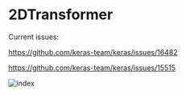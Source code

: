 # 2DTransformer

Current issues: 

https://github.com/keras-team/keras/issues/16482

https://github.com/keras-team/keras/issues/15515


![index](https://user-images.githubusercontent.com/36921178/166150997-ff4f36b8-9f9c-445c-aed3-6be1dde30a00.jpeg)
